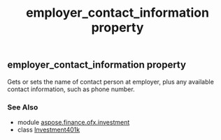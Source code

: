 ﻿---
title: employer_contact_information property
second_title: Aspose.Finance for Python via .NET API References
description: 
type: docs
weight: 80
url: /python-net/aspose.finance.ofx.investment/investment401k/employer_contact_information/
is_root: false
---

## employer_contact_information property


Gets or sets the name of contact person at employer, plus any available contact information, such as phone number.

### See Also
* module [aspose.finance.ofx.investment](../../)
* class [Investment401k](/finance/python-net/aspose.finance.ofx.investment/investment401k)

